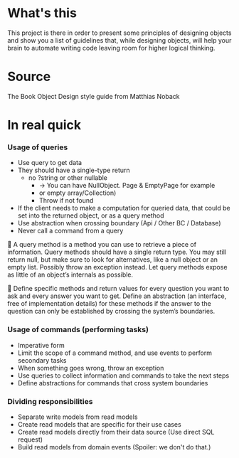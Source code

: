 # What's this

This project is there in order to present some principles of designing objects and show you a list of guidelines that, while designing objects, 
will help your brain to automate writing code leaving room for higher logical thinking.

# Source

The Book Object Design style guide from Matthias Noback

# In real quick

### Usage of queries

- Use query to get data 
- They should have a single-type return 
  - no ?string or other nullable 
    - -> You can have NullObject. Page & EmptyPage for example
    - or empty array/Collection)
    - Throw if not found
- If the client needs to make a computation for queried data, that could be set into the returned object, or as a query method
- Use abstraction when crossing boundary (Api / Other BC / Database)
- Never call a command from a query


 A query method is a method you can use to retrieve a piece of information. 
Query methods should have a single return type.
You may still return null, but make sure to look for alternatives, like a null object or an empty list. 
Possibly throw an exception instead. 
Let query methods expose as little of an object’s internals as possible.

 Define specific methods and return values for every question you want to ask and every answer you want to get. 
Define an abstraction (an interface, free of implementation details) for these methods if the answer to the question can only be established by crossing the system’s boundaries.

### Usage of commands (performing tasks)

- Imperative form
- Limit the scope of a command method, and use events to perform secondary tasks
- When something goes wrong, throw an exception
- Use queries to collect information and commands to take the next steps
- Define abstractions for commands that cross system boundaries

### Dividing responsibilities

- Separate write models from read models
- Create read models that are specific for their use cases
- Create read models directly from their data source (Use direct SQL request)
- Build read models from domain events  (Spoiler: we don't do that.)
